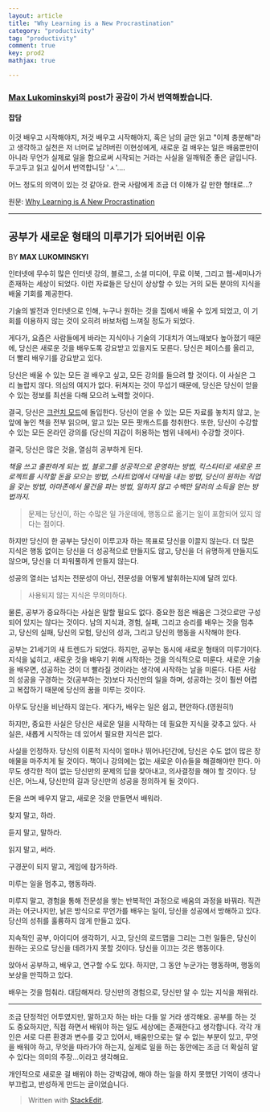 ```yaml
---
layout: article
title: "Why Learning is a New Procrastination"
category: "productivity"
tag: "productivity"
comment: true
key: prod2
mathjax: true

---
```



### [Max Lukominskyi](https://thecoffeelicious.com/@lukominskyi?source=post_header_lockup)의 post가 공감이 가서 번역해봤습니다.

#### 잡담
이것 배우고 시작해야지, 저것 배우고 시작해야지, 혹은 남의 글만 읽고 "이제 충분해"라고 생각하고 실천은 저 너머로 날려버린 이현성에게, 새로운 걸 배우는 일은 배움뿐만이 아니라 무언가 실제로 일을 함으로써 시작되는 거라는 사실을 일깨워준 좋은 글입니다. 두고두고 읽고 싶어서 번역합니당 'ㅅ'....

어느 정도의 의역이 있는 것 같아요. 한국 사람에게 조금 더 이해가 갈 만한 형태로...?


원문: [Why Learning is A New Procrastination](https://thecoffeelicious.com/why-learning-is-a-new-procrastination-104b53107e8b)

------

## 공부가 새로운 형태의 미루기가 되어버린 이유
BY  **MAX LUKOMINSKYI**

인터넷에 무수히 많은 인터넷 강의, 블로그, 소셜 미디어, 무료 이북, 그리고 웹-세미나가 존재하는 세상이 되었다. 이런 자료들은 당신이 상상할 수 있는 거의 모든 분야의 지식을 배울 기회를 제공한다.

기술의 발전과 인터넷으로 인해, 누구나 원하는 것을 집에서 배울 수 있게 되었고, 이 기회를 이용하지 않는 것이 오히려 바보처럼 느껴질 정도가 되었다.

게다가, 요즘은 사람들에게 바라는 지식이나 기술의 기대치가 여느때보다 높아졌기 때문에, 당신은 새로운 것을 배우도록 강요받고 있을지도 모른다. 당신은 페이스를 올리고, 더 빨리 배우기를 강요받고 있다.

당신은 배울 수 있는 모든 걸 배우고 싶고, 모든 강의를 들으려 할 것이다. 이 사실은 그리 놀랍지 않다. 의심의 여지가 없다. 뒤쳐지는 것이 무섭기 때문에, 당신은 당신이 얻을 수 있는 정보를 최선을 다해 모으려 노력할 것이다.

결국, 당신은 [크런치 모드](http://opinion.mk.co.kr/view.php?year=2017&no=287094)에 돌입한다. 당신이 얻을 수 있는 모든 자료를 놓치지 않고, 눈앞에 놓인 책을 전부 읽으며, 알고 있는 모든 팟캐스트를 청취한다. 또한, 당신이 수강할 수 있는 모든 온라인 강의를 (당신의 지갑이 허용하는 범위 내에서) 수강할 것이다.

결국, 당신은 많은 것을, 열심히 공부하게 된다.

*책을 쓰고 출판하게 되는 법, 블로그를 성공적으로 운영하는 방법, 킥스타터로 새로운 프로젝트를 시작할 돈을 모으는 방법, 스타트업에서 대박을 내는 방법, 당신이 원하는 직업을 갖는 방법, 아마존에서 물건을 파는 방법, 일하지 않고 수백만 달러의 소득을 얻는 방법까지.*

> 문제는 당신이, 하는 수많은 일 가운데에, 행동으로 옮기는 일이 포함되어 있지 않다는 점이다.

하지만 당신이 한 공부는 당신이 이루고자 하는 목표로 당신을 이끌지 않는다. 더 많은 지식은 행동 없이는 당신을 더 성공적으로 만들지도 않고, 당신을 더 유명하게 만들지도 않으며, 당신을 더 파워풀하게 만들지 않는다.

성공의 열쇠는 넘치는 전문성이 아닌, 전문성을 어떻게 발휘하는지에 달려 있다.

> 사용되지 않는 지식은 무의미하다.

물론, 공부가 중요하다는 사실은 말할 필요도 없다. 중요한 점은 배움은 그것으로만 구성되어 있지는 않다는 것이다.
남의 지식과, 경험, 실패, 그리고 승리를 배우는 것을 멈추고, 당신의 실패, 당신의 모험, 당신의 성과, 그리고 당신의 행동을 시작해야 한다.

공부는 21세기의 새 트렌드가 되었다. 하지만, 공부는 동시에 새로운 형태의 미루기이다.
지식을 넓히고, 새로운 것을 배우기 위해 시작하는 것을 의식적으로 미룬다. 새로운 기술을 배우면, 성공하는 것이 더 빨라질 것이라는 생각에 시작하는 날을 미룬다. 다른 사람의 성공을 구경하는 것(공부하는 것)보다 자신만의 일을 하며, 성공하는 것이 훨씬 어렵고 복잡하기 때문에 당신의 꿈을 미루는 것이다.

아무도 당신을 비난하지 않는다. 게다가, 배우는 일은 쉽고, 편안하다.(영원히!)

하지만, 중요한 사실은 당신은 새로운 일을 시작하는 데 필요한 지식을 갖추고 있다. 사실은, 새롭게 시작하는 데 있어서 필요한 지식은 없다.

사실을 인정하자. 당신의 이론적 지식이 얼마나 뛰어나던간에, 당신은 수도 없이 많은 장애물을 마주치게 될 것이다. 책이나 강의에는 없는 새로운 이슈들을 해결해야만 한다. 아무도 생각한 적이 없는 당신만의 문제의 답을 찾아내고, 의사결정을 해야 할 것이다. 당신은, 어느새, 당신만의 길과 당신만의 성공을 정의하게 될 것이다.

돈을 쓰며 배우지 말고, 새로운 것을 만들면서 배워라.

찾지 말고, 하라.

듣지 말고, 말하라.

읽지 말고, 써라.

구경꾼이 되지 말고, 게임에 참가하라.

미루는 일을 멈추고, 행동하라.

미루지 말고, 경험을 통해 전문성을 쌓는 반복적인 과정으로 배움의 과정을 바꿔라. 직관과는 어긋나지만, 낡은 방식으로 무언가를 배우는 일이, 당신을 성공에서 방해하고 있다. 당신의 성취를 훌륭하지 않게 만들고 있다.

지속적인 공부, 아이디어 생각하기, 사고, 당신의 로드맵을 그리는 그런 일들은, 당신이 원하는 곳으로 당신을 데려가지 못할 것이다. 당신을 이끄는 것은 행동이다.

앉아서 공부하고, 배우고, 연구할 수도 있다. 하지만, 그 동안 누군가는 행동하며, 행동의 보상을 만끽하고 있다.

배우는 것을 멈춰라. 대담해져라. 당신만의 경험으로, 당신만 알 수 있는 지식을 채워라.

------

조금 단정적인 어투였지만, 말하고자 하는 바는 다들 알 거라 생각해요. 공부를 하는 것도 중요하지만, 직접 하면서 배워야 하는 일도 세상에는 존재한다고 생각합니다. 각각 개인은 서로 다른 환경과 변수를 갖고 있어서, 배움만으로는 알 수 없는 부분이 있고, 무엇을 배워야 하고, 무엇을 따라가야 하는지, 실제로 일을 하는 동안에는 조금 더 확실히 알 수 있다는 의미의 주장...이라고 생각해요.

개인적으로 새로운 걸 배워야 하는 강박감에, 해야 하는 일을 하지 못했던 기억이 생각나 부끄럽고, 반성하게 만드는 글이었습니다.

> Written with [StackEdit](https://stackedit.io/).
